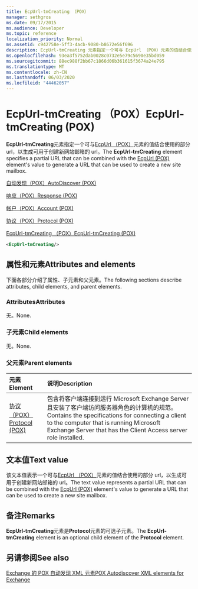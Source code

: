 ```yaml
---
title: EcpUrl-tmCreating （POX）
manager: sethgros
ms.date: 09/17/2015
ms.audience: Developer
ms.topic: reference
localization_priority: Normal
ms.assetid: c942758e-5ff3-4acb-9080-b8672e56f696
description: EcpUrl-tmCreating 元素指定一个可与 EcpUrl （POX）元素的值结合使用的部分 URL，以生成可用于创建新网站邮箱的 URL。
ms.openlocfilehash: 93ea3f5752dab0028c0732e5e79c5690e35bd059
ms.sourcegitcommit: 88ec988f2bb67c1866d06b361615f3674a24e795
ms.translationtype: MT
ms.contentlocale: zh-CN
ms.lasthandoff: 06/03/2020
ms.locfileid: "44462057"
---
```

# <a name="ecpurl-tmcreating-pox"></a><span data-ttu-id="fb53a-103">EcpUrl-tmCreating （POX）</span><span class="sxs-lookup"><span data-stu-id="fb53a-103">EcpUrl-tmCreating (POX)</span></span>

<span data-ttu-id="fb53a-104">**EcpUrl-tmCreating**元素指定一个可与[EcpUrl （POX）](ecpurl-pox.md)元素的值结合使用的部分 url，以生成可用于创建新网站邮箱的 url。</span><span class="sxs-lookup"><span data-stu-id="fb53a-104">The **EcpUrl-tmCreating** element specifies a partial URL that can be combined with the [EcpUrl (POX)](ecpurl-pox.md) element's value to generate a URL that can be used to create a new site mailbox.</span></span> 
  
[<span data-ttu-id="fb53a-105">自动发现（POX）</span><span class="sxs-lookup"><span data-stu-id="fb53a-105">AutoDiscover (POX)</span></span>](autodiscover-pox.md)
  
[<span data-ttu-id="fb53a-106">响应（POX）</span><span class="sxs-lookup"><span data-stu-id="fb53a-106">Response (POX)</span></span>](response-pox.md)
  
[<span data-ttu-id="fb53a-107">帐户（POX）</span><span class="sxs-lookup"><span data-stu-id="fb53a-107">Account (POX)</span></span>](account-pox.md)
  
[<span data-ttu-id="fb53a-108">协议（POX）</span><span class="sxs-lookup"><span data-stu-id="fb53a-108">Protocol (POX)</span></span>](protocol-pox.md)
  
[<span data-ttu-id="fb53a-109">EcpUrl-tmCreating （POX）</span><span class="sxs-lookup"><span data-stu-id="fb53a-109">EcpUrl-tmCreating (POX)</span></span>](ecpurl-tmcreating-pox.md)
  
```XML
<EcpUrl-tmCreating/>
```

## <a name="attributes-and-elements"></a><span data-ttu-id="fb53a-110">属性和元素</span><span class="sxs-lookup"><span data-stu-id="fb53a-110">Attributes and elements</span></span>

<span data-ttu-id="fb53a-111">下面各部分介绍了属性、子元素和父元素。</span><span class="sxs-lookup"><span data-stu-id="fb53a-111">The following sections describe attributes, child elements, and parent elements.</span></span>
  
### <a name="attributes"></a><span data-ttu-id="fb53a-112">Attributes</span><span class="sxs-lookup"><span data-stu-id="fb53a-112">Attributes</span></span>

<span data-ttu-id="fb53a-113">无。</span><span class="sxs-lookup"><span data-stu-id="fb53a-113">None.</span></span>
  
### <a name="child-elements"></a><span data-ttu-id="fb53a-114">子元素</span><span class="sxs-lookup"><span data-stu-id="fb53a-114">Child elements</span></span>

<span data-ttu-id="fb53a-115">无。</span><span class="sxs-lookup"><span data-stu-id="fb53a-115">None.</span></span>
  
### <a name="parent-elements"></a><span data-ttu-id="fb53a-116">父元素</span><span class="sxs-lookup"><span data-stu-id="fb53a-116">Parent elements</span></span>

|<span data-ttu-id="fb53a-117">**元素**</span><span class="sxs-lookup"><span data-stu-id="fb53a-117">**Element**</span></span>|<span data-ttu-id="fb53a-118">**说明**</span><span class="sxs-lookup"><span data-stu-id="fb53a-118">**Description**</span></span>|
|:-----|:-----|
|[<span data-ttu-id="fb53a-119">协议（POX）</span><span class="sxs-lookup"><span data-stu-id="fb53a-119">Protocol (POX)</span></span>](protocol-pox.md) <br/> |<span data-ttu-id="fb53a-120">包含将客户端连接到运行 Microsoft Exchange Server 且安装了客户端访问服务器角色的计算机的规范。</span><span class="sxs-lookup"><span data-stu-id="fb53a-120">Contains the specifications for connecting a client to the computer that is running Microsoft Exchange Server that has the Client Access server role installed.</span></span>  <br/> |
   
## <a name="text-value"></a><span data-ttu-id="fb53a-121">文本值</span><span class="sxs-lookup"><span data-stu-id="fb53a-121">Text value</span></span>

<span data-ttu-id="fb53a-122">该文本值表示一个可与[EcpUrl （POX）](ecpurl-pox.md)元素的值结合使用的部分 url，以生成可用于创建新网站邮箱的 url。</span><span class="sxs-lookup"><span data-stu-id="fb53a-122">The text value represents a partial URL that can be combined with the [EcpUrl (POX)](ecpurl-pox.md) element's value to generate a URL that can be used to create a new site mailbox.</span></span> 
  
## <a name="remarks"></a><span data-ttu-id="fb53a-123">备注</span><span class="sxs-lookup"><span data-stu-id="fb53a-123">Remarks</span></span>

<span data-ttu-id="fb53a-124">**EcpUrl-tmCreating**元素是**Protocol**元素的可选子元素。</span><span class="sxs-lookup"><span data-stu-id="fb53a-124">The **EcpUrl-tmCreating** element is an optional child element of the **Protocol** element.</span></span> 
  
## <a name="see-also"></a><span data-ttu-id="fb53a-125">另请参阅</span><span class="sxs-lookup"><span data-stu-id="fb53a-125">See also</span></span>



[<span data-ttu-id="fb53a-126">Exchange 的 POX 自动发现 XML 元素</span><span class="sxs-lookup"><span data-stu-id="fb53a-126">POX Autodiscover XML elements for Exchange</span></span>](pox-autodiscover-xml-elements-for-exchange.md)

